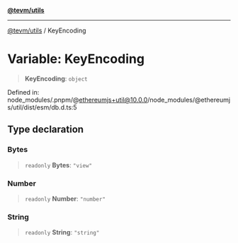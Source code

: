 [**@tevm/utils**](../README.md)

***

[@tevm/utils](../globals.md) / KeyEncoding

# Variable: KeyEncoding

> **KeyEncoding**: `object`

Defined in: node\_modules/.pnpm/@ethereumjs+util@10.0.0/node\_modules/@ethereumjs/util/dist/esm/db.d.ts:5

## Type declaration

### Bytes

> `readonly` **Bytes**: `"view"`

### Number

> `readonly` **Number**: `"number"`

### String

> `readonly` **String**: `"string"`
